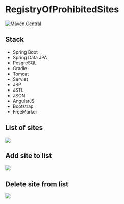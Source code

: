 # RegistryOfProhibitedSites
[![Maven Central](https://maven-badges.herokuapp.com/maven-central/de.roskenet/springboot-javafx-support/badge.svg)](https://maven-badges.herokuapp.com/maven-central/de.roskenet/springboot-javafx-support)
## Stack
- Spring Boot
- Spring Data JPA
- PosgreSQL
- Gradle
- Tomcat
- Servlet
- JSP
- JSTL
- JSON
- AngularJS
- Bootstrap
- FreeMarker

## List of sites
<img src="https://camo.githubusercontent.com/d37495a8a5f169936326f57ee43367775b9eff32/68747470733a2f2f70702e757365726170692e636f6d2f633833373232342f763833373232343334392f35343232392f6452475f4c625a596549412e6a7067"/>

## Add site to list
<img src="https://camo.githubusercontent.com/2f97c61fd8a35019784d24e5a4d89aa33852460c/68747470733a2f2f70702e757365726170692e636f6d2f633833373232342f763833373232343334392f35343232302f7253596243675a61626d672e6a7067"/>

## Delete site from list
<img src="https://camo.githubusercontent.com/2482ecf516ab5f6671d9a79f3cc1567aac7e36d8/68747470733a2f2f70702e757365726170692e636f6d2f633633393331392f763633393331393336392f34636564622f716f4972386844576747382e6a7067"/>
